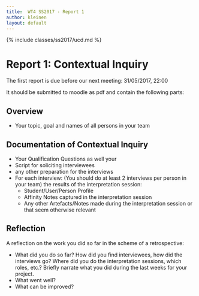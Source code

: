 ```yaml
---
title:  WT4 SS2017 - Report 1
author: kleinen
layout: default
---
```

{% include classes/ss2017/ucd.md %}

# Report 1: Contextual Inquiry

The first report is due before our next meeting: 31/05/2017, 22:00

It should be submitted to moodle as pdf and contain the following parts:

## Overview
- Your topic, goal and names of all persons in your team

## Documentation of Contextual Inquiry

- Your Qualification Questions as well your
- Script for soliciting interviewees
- any other preparation for the interviews
- For each interview: (You should do at least 2 interviews per person in your team) the results of the interpretation session:
    - Student/User/Person Profile
    - Affinity Notes captured in the interpretation session
    - Any other Artefacts/Notes made during the interpretation session or that seem otherwise relevant

## Reflection

A reflection on the work you did so far in the scheme of a retrospective:

- What did you do so far? How did you find interviewees, how did the interviews go? Where did you do the interpretation sessions, which roles, etc.? Briefly narrate what you did during the last weeks for your project.
- What went well?
- What can be improved?

